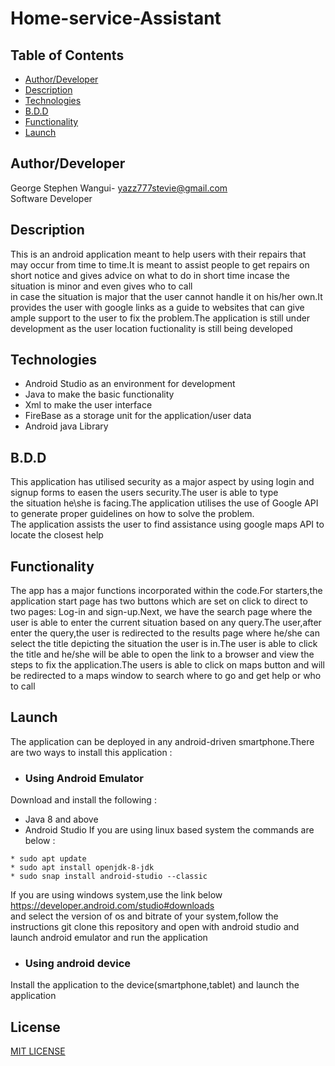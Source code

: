 # Home-service-Assistant  

## Table of Contents
* [Author/Developer](#Author)
* [Description](#Description)
* [Technologies](#technologies)
* [B.D.D](#B.D.D)
* [Functionality](#Functionality)
* [Launch](#Launch)
## Author/Developer
George Stephen Wangui- yazz777stevie@gmail.com <br/>
Software Developer

## Description
This is an android application meant to help users with their repairs that may occur from time to time.It is meant to assist people to get repairs on short notice and gives advice on what to do in short time incase the situation is minor and even gives who to call <br/>in case the situation is major that the user cannot handle it on his/her own.It provides the user with google links as a guide to websites that can give ample support to the user to fix the problem.The application is still under development as the user location fuctionality is still being developed 
## Technologies 
* Android Studio as an environment for development
* Java to make the basic functionality
* Xml to make the user interface 
* FireBase as a storage unit for the application/user data
* Android java  Library 
## B.D.D
This application has utilised security as a major aspect by using login and signup forms to easen the users security.The user is able to type <br/>
the situation he\she is facing.The application utilises the use of Google API to generate proper guidelines on how to solve the problem.<br/>
The application assists the user to find assistance using google maps API to locate the closest help
## Functionality
The app has a major functions incorporated within the code.For starters,the application start page has two buttons which are set on click to direct to two pages: Log-in and sign-up.Next, we have the search page where the user is able to enter the current situation based on any query.The user,after enter the query,the user is redirected to the results page where he/she can select the title depicting the situation the user is in.The user is able to click the title and he/she will be able to open the link to a browser and view the steps to fix the application.The users is able to click on maps button and will be redirected to a maps window to search where to go and get help or who to call
## Launch
The application can be deployed in any android-driven smartphone.There are two ways to install this application :
* ### Using Android Emulator
Download and install the following :
* Java 8 and above 
* Android Studio
If you are using linux based system the commands are below :
```
* sudo apt update
* sudo apt install openjdk-8-jdk
* sudo snap install android-studio --classic
```
If you are using windows system,use the link below
https://developer.android.com/studio#downloads <br/>
and select the version of os and bitrate of your system,follow the instructions
git clone this repository and open with android studio and launch android emulator and run the application
* ### Using android device 
Install the application to the device(smartphone,tablet) and launch the application
## License 
[MIT LICENSE](LICENSE)
